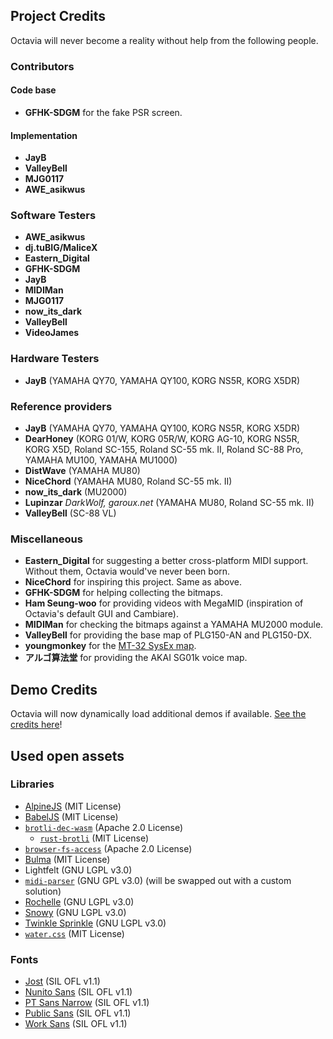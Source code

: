 ## Project Credits
Octavia will never become a reality without help from the following people.

### Contributors
#### Code base
* **GFHK-SDGM** for the fake PSR screen.

#### Implementation
* **JayB**
* **ValleyBell**
* **MJG0117**
* **AWE_asikwus**

### Software Testers
* **AWE_asikwus**
* **dj.tuBIG/MaliceX**
* **Eastern_Digital**
* **GFHK-SDGM**
* **JayB**
* **MIDIMan**
* **MJG0117**
* **now_its_dark**
* **ValleyBell**
* **VideoJames**

### Hardware Testers
* **JayB** (YAMAHA QY70, YAMAHA QY100, KORG NS5R, KORG X5DR)

### Reference providers
* **JayB** (YAMAHA QY70, YAMAHA QY100, KORG NS5R, KORG X5DR)
* **DearHoney** (KORG 01/W, KORG 05R/W, KORG AG-10, KORG NS5R, KORG X5D, Roland SC-155, Roland SC-55 mk. II, Roland SC-88 Pro, YAMAHA MU100, YAMAHA MU1000)
* **DistWave** (YAMAHA MU80)
* **NiceChord** (YAMAHA MU80, Roland SC-55 mk. II)
* **now_its_dark** (MU2000)
* **Lupinzar** _DarkWolf, garoux.net_ (YAMAHA MU80, Roland SC-55 mk. II)
* **ValleyBell** (SC-88 VL)

### Miscellaneous
* **Eastern_Digital** for suggesting a better cross-platform MIDI support. Without them, Octavia would've never been born.
* **NiceChord** for inspiring this project. Same as above.
* **GFHK-SDGM** for helping collecting the bitmaps.
* **Ham Seung-woo** for providing videos with MegaMID (inspiration of Octavia's default GUI and Cambiare).
* **MIDIMan** for checking the bitmaps against a YAMAHA MU2000 module.
* **ValleyBell** for providing the base map of PLG150-AN and PLG150-DX.
* **youngmonkey** for the [MT-32 SysEx map](https://www.youngmonkey.ca/nose/audio_tech/synth/Roland-MT32.html).
* **アルゴ算法堂** for providing the AKAI SG01k voice map.

## Demo Credits
Octavia will now dynamically load additional demos if available. [See the credits here](https://github.com/ltgcgo/midi-demo-data/blob/main/collection/octavia/list.tsv)!

## Used open assets
### Libraries
- [AlpineJS](https://alpinejs.dev) (MIT License)
- [BabelJS](https://babeljs.io) (MIT License)
- [`brotli-dec-wasm`](https://github.com/httptoolkit/brotli-wasm) (Apache 2.0 License)
  - [`rust-brotli`](https://crates.io/crates/brotli) (MIT License)
- [`browser-fs-access`](https://github.com/GoogleChromeLabs/browser-fs-access) (Apache 2.0 License)
- [Bulma](https://bulma.io) (MIT License)
- Lightfelt (GNU LGPL v3.0)
- [`midi-parser`](https://github.com/ltgcgo/midi-parser-js) (GNU GPL v3.0) (will be swapped out with a custom solution)
- [Rochelle](https://github.com/ltgcgo/rochelle) (GNU LGPL v3.0)
- [Snowy](https://github.com/ltgcgo/snowy) (GNU LGPL v3.0)
- [Twinkle Sprinkle](https://github.com/ltgcgo/twinkle) (GNU LGPL v3.0)
- [`water.css`](https://watercss.kognise.dev) (MIT License)

### Fonts
- [Jost](https://indestructibletype.com/Jost.html) (SIL OFL v1.1)
- [Nunito Sans](https://github.com/googlefonts/NunitoSans) (SIL OFL v1.1)
- [PT Sans Narrow](https://www.paratype.com/fonts/pt/pt-sans?tab=description) (SIL OFL v1.1)
- [Public Sans](https://public-sans.digital.gov) (SIL OFL v1.1)
- [Work Sans](https://github.com/weiweihuanghuang/Work-Sans) (SIL OFL v1.1)

